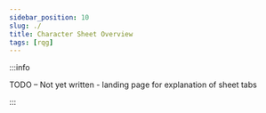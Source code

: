 ```yaml
---
sidebar_position: 10
slug: ./
title: Character Sheet Overview
tags: [rqg]
---
```


:::info

TODO – Not yet written - landing page for explanation of sheet tabs

:::
